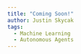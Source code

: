 ```yaml
---
title: "Coming Soon!"
author: Justin Skycak
tags:
  - Machine Learning
  - Autonomous Agents
---
```

